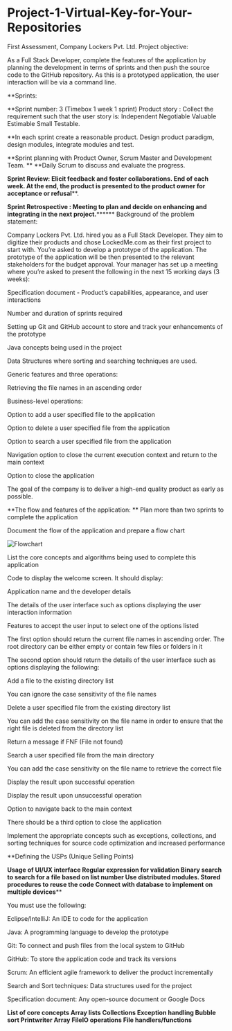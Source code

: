 # Project-1-Virtual-Key-for-Your-Repositories
First Assessment, Company Lockers Pvt. Ltd. 
Project objective: 

As a Full Stack Developer, complete the features of the application by planning the development in terms of sprints and then push the source code to the GitHub repository. As this is a prototyped application, the user interaction will be via a command line. 

 
**Sprints:

**Sprint number: 3 (Timebox 1 week 1 sprint) 
Product story : Collect the requirement such that the user story is:
Independent
Negotiable
Valuable
Estimable
Small
Testable.

**In each sprint create a reasonable product. Design product paradigm, design modules, integrate modules and test.

**Sprint planning with Product Owner, Scrum Master and Development Team.
**
**Daily Scrum to discuss and evaluate the progress.

**Sprint Review: Elicit feedback and foster collaborations. End of each week.
At the end, the product is presented to the product owner for acceptance or refusal****.

**Sprint Retrospective : Meeting to plan and decide on enhancing and integrating in the next project.********
Background of the problem statement:

Company Lockers Pvt. Ltd. hired you as a Full Stack Developer. They aim to digitize their products and chose LockedMe.com as their first project to start with. You’re asked to develop a prototype of the application. The prototype of the application will be then presented to the relevant stakeholders for the budget approval. Your manager has set up a meeting where you’re asked to present the following in the next 15 working days (3 weeks): 

Specification document - Product’s capabilities, appearance, and user interactions

Number and duration of sprints required 

Setting up Git and GitHub account to store and track your enhancements of the prototype 

Java concepts being used in the project 

Data Structures where sorting and searching techniques are used. 

Generic features and three operations: 

Retrieving the file names in an ascending order

Business-level operations:

Option to add a user specified file to the application

Option to delete a user specified file from the application

Option to search a user specified file from the application

Navigation option to close the current execution context and return to the main context

Option to close the application

The goal of the company is to deliver a high-end quality product as early as possible. 
 
**The flow and features of the application:
**
Plan more than two sprints to complete the application

Document the flow of the application and prepare a flow chart 

![Flowchart](https://user-images.githubusercontent.com/95872805/147804782-b9121648-4234-41f2-8e8b-3bc00362a989.png)

List the core concepts and algorithms being used to complete this application

Code to display the welcome screen. It should display:

Application name and the developer details 

The details of the user interface such as options displaying the user interaction information 

Features to accept the user input to select one of the options listed 

The first option should return the current file names in ascending order. The root directory can be either empty or contain few files or folders in it

 The second option should return the details of the user interface such as options displaying the following:

Add a file to the existing directory list

You can ignore the case sensitivity of the file names 

Delete a user specified file from the existing directory list

You can add the case sensitivity on the file name in order to ensure that the right file is deleted from the directory list

Return a message if FNF (File not found)

Search a user specified file from the main directory

You can add the case sensitivity on the file name to retrieve the correct file

Display the result upon successful operation

Display the result upon unsuccessful operation

Option to navigate back to the main context

There should be a third option to close the application

Implement the appropriate concepts such as exceptions, collections, and sorting techniques for source code optimization and increased performance 


 **Defining the USPs (Unique Selling Points)

**Usage of UI/UX interface
Regular expression for validation
Binary search to search for a file based on list number
Use distributed modules.
Stored procedures to reuse the code
Connect with database to implement on multiple devices****


You must use the following:

Eclipse/IntelliJ: An IDE to code for the application 

Java: A programming language to develop the prototype 

Git: To connect and push files from the local system to GitHub 

GitHub: To store the application code and track its versions 

Scrum: An efficient agile framework to deliver the product incrementally 

Search and Sort techniques: Data structures used for the project 

Specification document: Any open-source document or Google Docs 




**List of core concepts
Array lists
Collections
Exception handling
Bubble sort
Printwriter
Array
FileIO operations
File handlers/functions**


